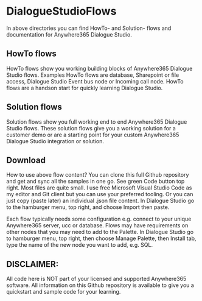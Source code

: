 # DialogueStudioFlows
In above directories you can find HowTo- and Solution- flows and documentation for Anywhere365 Dialogue Studio.

## HowTo flows
HowTo flows show you working building blocks of Anywhere365 Dialogue Studio flows. Examples HowTo flows are database, Sharepoint or file access, Dialogue Studio Event bus node or Incoming call node. HowTo flows are a handson start for quickly learning Dialogue Studio.

## Solution flows
Solution flows show you full working end to end Anywhere365 Dialogue Studio flows. These solution flows give you a working solution for a customer demo or are a starting point for your custom Anywhere365 Dialogue Studio integration or solution. 

## Download
How to use above flow content? You can clone this full Github repository and get and sync all the samples in one go. See green Code button top right. Most files are quite small. I use free Microsoft Visual Studio Code as my editor and Git client but you can use your preferred tooling. Or you can just copy (paste later) an individual .json file content. In Dialogue Studio go to the hamburger menu, top right, and choose Import then paste.

Each flow typically needs some configuration e.g. connect to your unique Anywhere365 server, ucc or database.
Flows may have requirements on other nodes that you may need to add to the Palette. In Dialogue Studio go to hamburger menu, top right, then choose Manage Palette, then Install tab, type the name of the new node you want to add, e.g. SQL.

## DISCLAIMER:
All code here is NOT part of your licensed and supported Anywhere365 software. All information on this Github repository is available to give you a quickstart and sample code for your learning.
